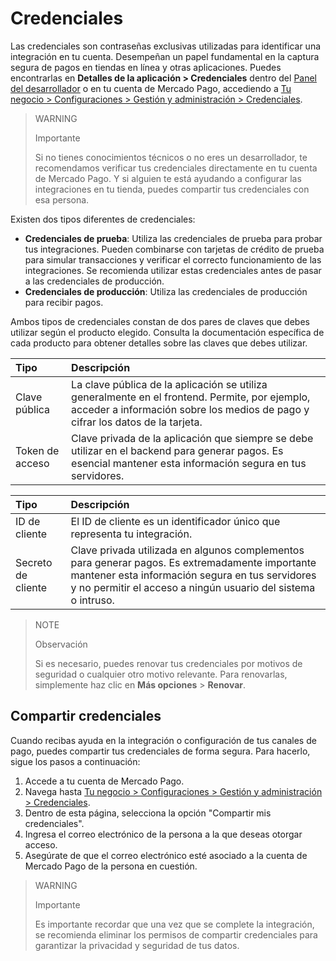 # Credenciales

Las credenciales son contraseñas exclusivas utilizadas para identificar una integración en tu cuenta. Desempeñan un papel fundamental en la captura segura de pagos en tiendas en línea y otras aplicaciones. Puedes encontrarlas en **Detalles de la aplicación > Credenciales** dentro del [Panel del desarrollador](/developers/panel/app) o en tu cuenta de Mercado Pago, accediendo a [Tu negocio > Configuraciones > Gestión y administración > Credenciales](https://www.mercadopago[FAKER][URL][DOMAIN]/settings/account/credentials).

> WARNING
>
> Importante
>
> Si no tienes conocimientos técnicos o no eres un desarrollador, te recomendamos verificar tus credenciales directamente en tu cuenta de Mercado Pago. Y si alguien te está ayudando a configurar las integraciones en tu tienda, puedes compartir tus credenciales con esa persona.

Existen dos tipos diferentes de credenciales:

* **Credenciales de prueba**: Utiliza las credenciales de prueba para probar tus integraciones. Pueden combinarse con tarjetas de crédito de prueba para simular transacciones y verificar el correcto funcionamiento de las integraciones. Se recomienda utilizar estas credenciales antes de pasar a las credenciales de producción.
* **Credenciales de producción**: Utiliza las credenciales de producción para recibir pagos.

Ambos tipos de credenciales constan de dos pares de claves que debes utilizar según el producto elegido. Consulta la documentación específica de cada producto para obtener detalles sobre las claves que debes utilizar.

| Tipo | Descripción |
| :--- | :--- |
| Clave pública | La clave pública de la aplicación se utiliza generalmente en el frontend. Permite, por ejemplo, acceder a información sobre los medios de pago y cifrar los datos de la tarjeta. |
| Token de acceso | Clave privada de la aplicación que siempre se debe utilizar en el backend para generar pagos. Es esencial mantener esta información segura en tus servidores. |

| Tipo | Descripción |
| :--- | :--- |
| ID de cliente | El ID de cliente es un identificador único que representa tu integración. |
| Secreto de cliente | Clave privada utilizada en algunos complementos para generar pagos. Es extremadamente importante mantener esta información segura en tus servidores y no permitir el acceso a ningún usuario del sistema o intruso. |

> NOTE
>
> Observación
>
> Si es necesario, puedes renovar tus credenciales por motivos de seguridad o cualquier otro motivo relevante. Para renovarlas, simplemente haz clic en **Más opciones** > **Renovar**.

## Compartir credenciales

Cuando recibas ayuda en la integración o configuración de tus canales de pago, puedes compartir tus credenciales de forma segura. Para hacerlo, sigue los pasos a continuación:

1. Accede a tu cuenta de Mercado Pago.
2. Navega hasta [Tu negocio > Configuraciones > Gestión y administración > Credenciales](https://www.mercadopago/settings/account/credentials).
3. Dentro de esta página, selecciona la opción "Compartir mis credenciales".
4. Ingresa el correo electrónico de la persona a la que deseas otorgar acceso.
5. Asegúrate de que el correo electrónico esté asociado a la cuenta de Mercado Pago de la persona en cuestión.

> WARNING
>
> Importante
>
> Es importante recordar que una vez que se complete la integración, se recomienda eliminar los permisos de compartir credenciales para garantizar la privacidad y seguridad de tus datos.